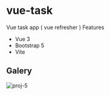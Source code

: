 # vue-task
Vue task app ( vue refresher ) 
Features 
- Vue 3 
- Bootstrap 5 
- Vite 


## Galery 
![proj-5](https://user-images.githubusercontent.com/56250943/127733214-7ad0e47d-4c9d-4c7a-9808-ebab055fc57e.png)

